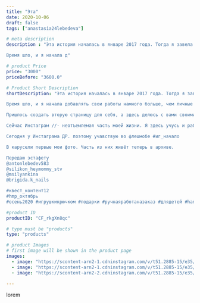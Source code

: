 ```yaml
---
title: "Эта"
date: 2020-10-06
draft: false
tags: ["anastasia24lebedeva"]

# meta description
description : "Эта история началась в январе 2017 года. Тогда я завела свою страницу в инстаграме наспор, и добавляла фотографии своей семьи и себя...

Время шло, и я начала д"

# product Price
price: "3000"
priceBefore: "3600.0"

# Product Short Description
shortDescription: "Эта история началась в январе 2017 года. Тогда я завела свою страницу в инстаграме наспор, и добавляла фотографии своей семьи и себя...

Время шло, и я начала добавлять свои работы намного больше, чем личные фото. Потом и не заметила, как они вытеснили меня и заполнили мою страницу.

Пришлось создать вторую страницу для себя, а здесь делюсь с вами своими успехами и работами в творческом деле.

Сейчас Инстаграм //- неотъемлемая часть моей жизни. Я здесь учусь и работаю. Знакомлюсь с новыми, интересными людьми и нахожу единомышленников. 

Сегодня у Инстаграма ДР. поэтому учавствую во флешмобе #иг_начало

В карусели первые мои фото. Часть из них живёт теперь в архиве. 

Передаю эстафету 
@antonlebedev583 
@silikon_heymommy_stv 
@msilyankina 
@brigida.k_nails 

#квест_контент12
#hmp_октябрь
#осень2020 #игрушкикрючком #подарки #ручнаяработаназаказ #длядетей #handmade #present"

#product ID
productID: "CF_rkgXn8qc"

# type must be "products"
type: "products"

# product Images
# first image will be shown in the product page
images:
  - image: "https://scontent-arn2-1.cdninstagram.com/v/t51.2885-15/e35/120823254_693943764810859_5999423295055434667_n.jpg?_nc_ht=scontent-arn2-1.cdninstagram.com&_nc_cat=107&_nc_ohc=kCAKPvGvexMAX9TBK7z&se=7&tp=1&oh=047399d580e438946fd51715f9e1f2be&oe=605FAC2F&ig_cache_key=MjQxMzgzOTU0NTk0MTA5ODkyNA%3D%3D.2"
  - image: "https://scontent-arn2-1.cdninstagram.com/v/t51.2885-15/e35/120374351_154963836279190_412303161554504301_n.jpg?_nc_ht=scontent-arn2-1.cdninstagram.com&_nc_cat=110&_nc_ohc=GSkGn9ZOyp4AX93NtPX&se=7&tp=1&oh=56f72ec673b2b9321b1160b72c7ebcb5&oe=605E6AE6&ig_cache_key=MjQxMzgzOTU0NTkyNDM5MTA3NA%3D%3D.2"
  - image: "https://scontent-arn2-2.cdninstagram.com/v/t51.2885-15/e35/120968777_1588602038004384_5714776283968774927_n.jpg?_nc_ht=scontent-arn2-2.cdninstagram.com&_nc_cat=100&_nc_ohc=hs317jf_xCgAX-lC-ZE&se=7&tp=1&oh=94b12eef41fdc59bc153a0ead076860d&oe=605ECA9E&ig_cache_key=MjQxMzgzOTU0NTkwNzU3NDg1MA%3D%3D.2"

---
```

lorem
